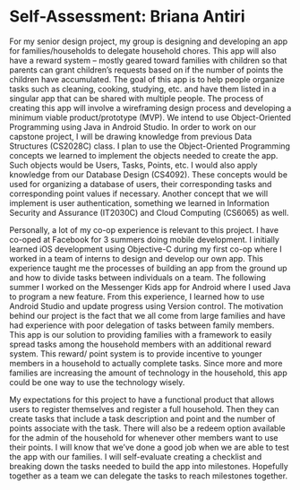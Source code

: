 # Self-Assessment: Briana Antiri

For my senior design project, my group is designing and developing an app for families/households to delegate household chores. This app will also have a reward system – mostly geared toward families with children so that parents can grant children’s requests based on if the number of points the children have accumulated. The goal of this app is to help people organize tasks such as cleaning, cooking, studying, etc. and have them listed in a singular app that can be shared with multiple people. The process of creating this app will involve a wireframing design process and developing a minimum viable product/prototype (MVP). We intend to use Object-Oriented Programming using Java in Android Studio. 
In order to work on our capstone project, I will be drawing knowledge from previous Data Structures (CS2028C) class. I plan to use the Object-Oriented Programming concepts we learned to implement the objects needed to create the app. Such objects would be Users, Tasks, Points, etc. I would also apply knowledge from our Database Design (CS4092). These concepts would be used for organizing a database of users, their corresponding tasks and corresponding point values if necessary. Another concept that we will implement is user authentication, something we learned in Information Security and Assurance (IT2030C) and Cloud Computing (CS6065) as well.
 
 
Personally, a lot of my co-op experience is relevant to this project. I have co-oped at Facebook for 3 summers doing mobile development. I initially learned iOS development using Objective-C during my first co-op where I worked in a team of interns to design and develop our own app. This experience taught me the processes of building an app from the ground up and how to divide tasks between individuals on a team. The following summer I worked on the Messenger Kids app for Android where I used Java to program a new feature. From this experience, I learned how to use Android Studio and update progress using Version control. 
The motivation behind our project is the fact that we all come from large families and have had experience with poor delegation of tasks between family members. This app is our solution to providing families with a framework to easily spread tasks among the household members with an additional reward system. This reward/ point system is to provide incentive to younger members in a household to actually complete tasks. Since more and more families are increasing the amount of technology in the household, this app could be one way to use the technology wisely. 


 My expectations for this project to have a functional product that allows users to register themselves and register a full household. Then they can create tasks that include a task description and point and the number of points associate with the task. There will also be a redeem option available for the admin of the household for whenever other members want to use their points. I will know that we’ve done a good job when we are able to test the app with our families. I will self-evaluate creating a checklist and breaking down the tasks needed to build the app into milestones. Hopefully together as a team we can delegate the tasks to reach milestones together. 

